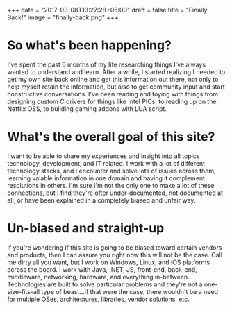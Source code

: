 +++
date = "2017-03-08T13:27:28+05:00"
draft = false
title = "Finally Back!"
image = "finally-back.png"
+++

# So what's been happening?

I've spent the past 6 months of my life researching things I've always wanted to understand and learn. After a while, I started realizing I needed to get my own site back online and get this information out there, not only to help myself retain the information, but also to get community input and start constructive conversations. I've been reading and toying with things from designing custom C drivers for things like Intel PICs, to reading up on the Netflix OSS, to building gaming addons with LUA script.

# What's the overall goal of this site?

I want to be able to share my experiences and insight into all topics technology, development, and IT related. I work with a lot of different technology stacks, and I encounter and solve lots of issues across them, learning valable information in one domain and having it complement resolutions in others. I'm sure I'm not the only one to make a lot of these connections, but I find they're ofter under-documented, not documented at all, or have been explained in a completely biased and unfair way.

# Un-biased and straight-up

If you're wondering if this site is going to be biased toward certain vendors and products, then I can assure you right now this will not be the case. Call me dirty all you want, but I work on Windows, Linux, and iOS platforms across the board. I work with Java, .NET, JS, front-end, back-end, middleware, networking, hardware, and everything in-between. Technologies are built to solve particular problems and they're not a one-size-fits-all type of beast...if that were the case, there wouldn't be a need for multiple OSes, architectures, libraries, vendor solutions, etc.
